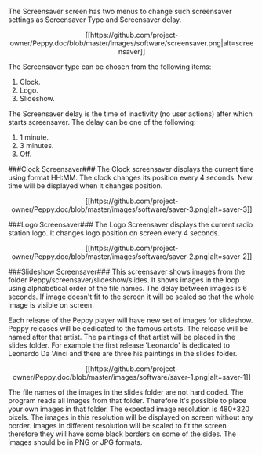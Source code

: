 The Screensaver screen has two menus to change such screensaver settings as Screensaver Type and Screensaver delay. 
<p align="center">
[[https://github.com/project-owner/Peppy.doc/blob/master/images/software/screensaver.png|alt=screensaver]]
</p>
The Screensaver type can be chosen from the following items:

1. Clock.
2. Logo.
3. Slideshow.

The Screensaver delay is the time of inactivity (no user actions) after which starts screensaver. The delay can be one of the following:

1. 1 minute.
2. 3 minutes.
3. Off.

###Clock Screensaver###
The Clock screensaver displays the current time using format HH:MM. The clock changes its position every 4 seconds. New time will be displayed when it changes position.
<p align="center">
[[https://github.com/project-owner/Peppy.doc/blob/master/images/software/saver-3.png|alt=saver-3]]
</p>

###Logo Screensaver###
The Logo Screensaver displays the current radio station logo. It changes logo position on screen every 4 seconds.
<p align="center">
[[https://github.com/project-owner/Peppy.doc/blob/master/images/software/saver-2.png|alt=saver-2]]
</p>

###Slideshow Screensaver###
This screensaver shows images from the folder Peppy/screensaver/slideshow/slides. It shows images in the loop using alphabetical order of the file names. The delay between images is 6 seconds. If image doesn't fit to the screen it will be scaled so that the whole image is visible on screen.

Each release of the Peppy player will have new set of images for slideshow. Peppy releases will be dedicated to the famous artists. The release will be named after that artist. The paintings of that artist will be placed in the slides folder. For example the first release 'Leonardo' is dedicated to Leonardo Da Vinci and there are three his paintings in the slides folder.
<p align="center">
[[https://github.com/project-owner/Peppy.doc/blob/master/images/software/saver-1.png|alt=saver-1]]
</p>
The file names of the images in the slides folder are not hard coded. The program reads all images from that folder. Therefore it's possible to place your own images in that folder. The expected image resolution is 480*320 pixels. The images in this resolution will be displayed on screen without any border. Images in different resolution will be scaled to fit the screen therefore they will have some black borders on some of the sides. The images should be in PNG or JPG formats.


